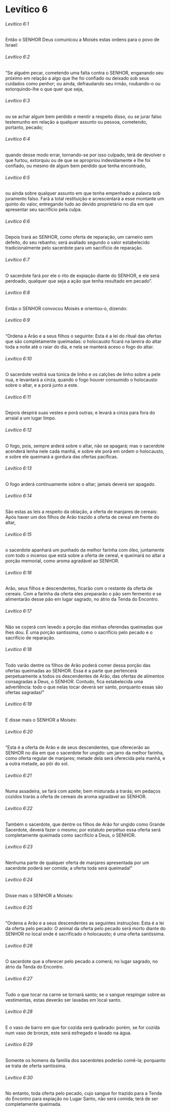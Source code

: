 # Levítico 6

###### Levítico 6:1

Então o SENHOR Deus comunicou a Moisés estas ordens para o povo de Israel:

###### Levítico 6:2

“Se alguém pecar, cometendo uma falta contra o SENHOR, enganando seu próximo em relação a algo que lhe foi confiado ou deixado sob seus cuidados como penhor; ou ainda, defraudando seu irmão, roubando-o ou extorquindo-lhe o que quer que seja,

###### Levítico 6:3

ou se achar algum bem perdido e mentir a respeito disso, ou se jurar falso testemunho em relação a qualquer assunto ou pessoa, cometendo, portanto, pecado;

###### Levítico 6:4

quando desse modo errar, tornando-se por isso culpado, terá de devolver o que furtou, extorquiu ou de que se apropriou indevidamente e lhe foi confiado, ou mesmo de algum bem perdido que tenha encontrado,

###### Levítico 6:5

ou ainda sobre qualquer assunto em que tenha empenhado a palavra sob juramento falso. Fará a total restituição e acrescentará a esse montante um quinto do valor, entregando tudo ao devido proprietário no dia em que apresentar seu sacrifício pela culpa.

###### Levítico 6:6

Depois trará ao SENHOR, como oferta de reparação, um carneiro sem defeito, do seu rebanho; será avaliado segundo o valor estabelecido tradicionalmente pelo sacerdote para um sacrifício de reparação.

###### Levítico 6:7

O sacerdote fará por ele o rito de expiação diante do SENHOR, e ele será perdoado, qualquer que seja a ação que tenha resultado em pecado”.

###### Levítico 6:8

Então o SENHOR convocou Moisés e orientou-o, dizendo:

###### Levítico 6:9

“Ordena a Arão e a seus filhos o seguinte: Esta é a lei do ritual das ofertas que são completamente queimadas: o holocausto ficará na lareira do altar toda a noite até o raiar do dia, e nela se manterá aceso o fogo do altar.

###### Levítico 6:10

O sacerdote vestirá sua túnica de linho e os calções de linho sobre a pele nua, e levantará a cinza, quando o fogo houver consumido o holocausto sobre o altar, e a porá junto a este.

###### Levítico 6:11

Depois despirá suas vestes e porá outras; e levará a cinza para fora do arraial a um lugar limpo.

###### Levítico 6:12

O fogo, pois, sempre arderá sobre o altar, não se apagará; mas o sacerdote acenderá lenha nele cada manhã, e sobre ele porá em ordem o holocausto, e sobre ele queimará a gordura das ofertas pacíficas.

###### Levítico 6:13

O fogo arderá continuamente sobre o altar; jamais deverá ser apagado.

###### Levítico 6:14

São estas as leis a respeito da oblação, a oferta de manjares de cereais: Após haver um dos filhos de Arão trazido a oferta de cereal em frente do altar,

###### Levítico 6:15

o sacerdote apanhará um punhado da melhor farinha com óleo, juntamente com todo o incenso que está sobre a oferta de cereal, e queimará no altar a porção memorial, como aroma agradável ao SENHOR.

###### Levítico 6:16

Arão, seus filhos e descendentes, ficarão com o restante da oferta de cereais. Com a farinha da oferta eles prepararão o pão sem fermento e se alimentarão desse pão em lugar sagrado, no átrio da Tenda do Encontro.

###### Levítico 6:17

Não se cozerá com levedo a porção das minhas oferendas queimadas que lhes dou. É uma porção santíssima, como o sacrifício pelo pecado e o sacrifício de reparação.

###### Levítico 6:18

Todo varão dentre os filhos de Arão poderá comer dessa porção das ofertas queimadas ao SENHOR. Essa é a parte que pertencerá perpetuamente a todos os descendentes de Arão, das ofertas de alimentos consagradas a Deus, o SENHOR. Contudo, fica estabelecida uma advertência: todo o que nelas tocar deverá ser santo, porquanto essas são ofertas sagradas!”

###### Levítico 6:19

E disse mais o SENHOR a Moisés:

###### Levítico 6:20

“Esta é a oferta de Arão e de seus descendentes, que oferecerão ao SENHOR no dia em que o sacerdote for ungido: um jarro da melhor farinha, como oferta regular de manjares; metade dela será oferecida pela manhã, e a outra metade, ao pôr do sol.

###### Levítico 6:21

Numa assadeira, se fará com azeite; bem misturada a trarás; em pedaços cozidos trarás a oferta de cereais de aroma agradável ao SENHOR.

###### Levítico 6:22

Também o sacerdote, que dentre os filhos de Arão for ungido como Grande Sacerdote, deverá fazer o mesmo; por estatuto perpétuo essa oferta será completamente queimada como sacrifício a Deus, o SENHOR.

###### Levítico 6:23

Nenhuma parte de qualquer oferta de manjares apresentada por um sacerdote poderá ser comida; a oferta toda será queimada!”

###### Levítico 6:24

Disse mais o SENHOR a Moisés:

###### Levítico 6:25

“Ordena a Arão e a seus descendentes as seguintes instruções: Esta é a lei da oferta pelo pecado: O animal da oferta pelo pecado será morto diante do SENHOR no local onde é sacrificado o holocausto; é uma oferta santíssima.

###### Levítico 6:26

O sacerdote que a oferecer pelo pecado a comerá; no lugar sagrado, no átrio da Tenda do Encontro.

###### Levítico 6:27

Tudo o que tocar na carne se tornará santo; se o sangue respingar sobre as vestimentas, estas deverão ser lavadas em local santo.

###### Levítico 6:28

E o vaso de barro em que for cozida será quebrado: porém, se for cozida num vaso de bronze, este será esfregado e lavado na água.

###### Levítico 6:29

Somente os homens da família dos sacerdotes poderão comê-la; porquanto se trata de oferta santíssima.

###### Levítico 6:30

No entanto, toda oferta pelo pecado, cujo sangue for trazido para a Tenda do Encontro para expiação no Lugar Santo, não será comida; terá de ser completamente queimada.


